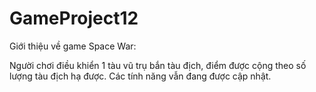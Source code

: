 # GameProject12

Giới thiệu về game Space War:

Người chơi điều khiển 1 tàu vũ trụ bắn tàu địch, điểm được cộng theo số lượng tàu địch hạ được. Các tính năng vẫn đang được cập nhật.
